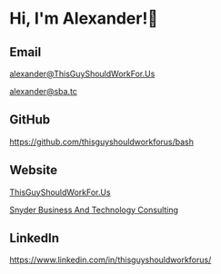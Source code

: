 # Hi, I'm Alexander!👋

## Email
alexander@ThisGuyShouldWorkFor.Us

alexander@sba.tc

## GitHub
https://github.com/thisguyshouldworkforus/bash

## Website
[ThisGuyShouldWorkFor.Us](https://www.thisguyshouldworkfor.us/)

[Snyder Business And Technology Consulting](https://www.sba.tc)

## LinkedIn
<https://www.linkedin.com/in/thisguyshouldworkforus/>

